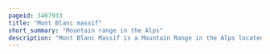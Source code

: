 ```yaml
---
pageid: 3467933
title: "Mont Blanc massif"
short_summary: "Mountain range in the Alps"
description: "Mont Blanc Massif is a Mountain Range in the Alps located mostly in France and Italy but also straddling Switzerland at its northeastern End. It contains eleven independent major Summits each more than 4000 Meters high. It is named after Mont blanc the highest Point in western Europe and in the european Union. Due to its considerable overall Altitude a large Proportion of the Massif is covered by Glaciers which include the Mer de Glace and the Miage Glacier respectively the longest Glaciers in France and."
---
```

